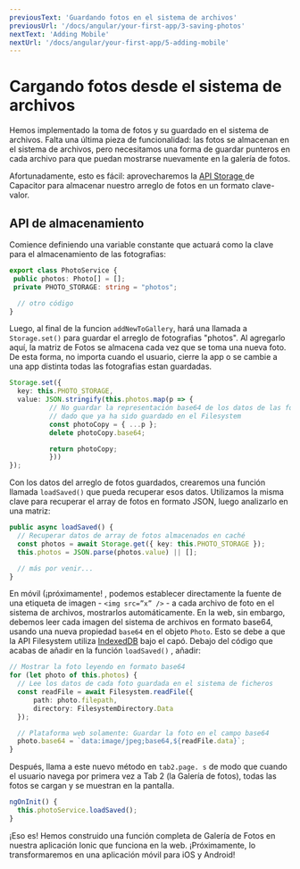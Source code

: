 ```yaml
---
previousText: 'Guardando fotos en el sistema de archivos'
previousUrl: '/docs/angular/your-first-app/3-saving-photos'
nextText: 'Adding Mobile'
nextUrl: '/docs/angular/your-first-app/5-adding-mobile'
---
```


# Cargando fotos desde el sistema de archivos

Hemos implementado la toma de fotos y su guardado en el sistema de archivos. Falta una última pieza de funcionalidad: las fotos se almacenan en el sistema de archivos, pero necesitamos una forma de guardar punteros en cada archivo para que puedan mostrarse nuevamente en la galería de fotos.

Afortunadamente, esto es fácil: aprovecharemos la [API Storage ](https://capacitor.ionicframework.com/docs/apis/storage) de Capacitor para almacenar nuestro arreglo de fotos en un formato clave-valor.

## API de almacenamiento

Comience definiendo una variable constante que actuará como la clave para el almacenamiento de las fotografias:

```typescript
export class PhotoService {
 public photos: Photo[] = [];
 private PHOTO_STORAGE: string = "photos";

  // otro código
}
```

Luego, al final de la funcion `addNewToGallery`, hará una llamada a `Storage.set()` para guardar el arreglo de fotografias "photos". Al agregarlo aquí, la matriz de Fotos se almacena cada vez que se toma una nueva foto. De esta forma, no importa cuando el usuario, cierre la app o se cambie a una app distinta todas las fotografias estan guardadas.

```typescript
Storage.set({
  key: this.PHOTO_STORAGE,
  value: JSON.stringify(this.photos.map(p => {
          // No guardar la representación base64 de los datos de las fotos, 
          // dado que ya ha sido guardado en el Filesystem
          const photoCopy = { ...p };
          delete photoCopy.base64;

          return photoCopy;
          }))
});
```

Con los datos del arreglo de fotos guardados, crearemos una función llamada `loadSaved()` que pueda recuperar esos datos. Utilizamos la misma clave para recuperar el array de fotos en formato JSON, luego analizarlo en una matriz:

```typescript
public async loadSaved() {
  // Recuperar datos de array de fotos almacenados en caché
  const photos = await Storage.get({ key: this.PHOTO_STORAGE });
  this.photos = JSON.parse(photos.value) || [];

  // más por venir...
}
```

En móvil (¡próximamente! , podemos establecer directamente la fuente de una etiqueta de imagen - `<img src=”x” />` - a cada archivo de foto en el sistema de archivos, mostrarlos automáticamente. En la web, sin embargo, debemos leer cada imagen del sistema de archivos en formato base64, usando una nueva propiedad `base64` en el objeto `Photo`. Esto se debe a que la API Filesystem utiliza [IndexedDB](https://developer.mozilla.org/en-US/docs/Web/API/IndexedDB_API) bajo el capó. Debajo del código que acabas de añadir en la función `loadSaved()` , añadir:

```typescript
// Mostrar la foto leyendo en formato base64
for (let photo of this.photos) {
  // Lee los datos de cada foto guardada en el sistema de ficheros
  const readFile = await Filesystem.readFile({
      path: photo.filepath,
      directory: FilesystemDirectory.Data
  });

  // Plataforma web solamente: Guardar la foto en el campo base64
  photo.base64 = `data:image/jpeg;base64,${readFile.data}`;
}
```

Después, llama a este nuevo método en `tab2.page. s` de modo que cuando el usuario navega por primera vez a Tab 2 (la Galería de fotos), todas las fotos se cargan y se muestran en la pantalla.

```typescript
ngOnInit() {
  this.photoService.loadSaved();
}
```

¡Eso es! Hemos construido una función completa de Galería de Fotos en nuestra aplicación Ionic que funciona en la web. ¡Próximamente, lo transformaremos en una aplicación móvil para iOS y Android!